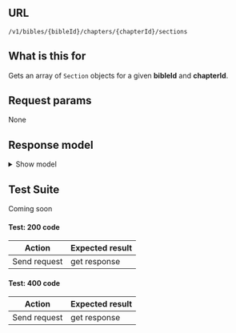 ## URL

`/v1/bibles/{bibleId}/chapters/{chapterId}/sections`

## What is this for

Gets an array of `Section` objects for a given **bibleId** and **chapterId**.

## Request params

None

## Response model

<details><summary>Show model</summary>

```TypeScript
{
  data: [
    {
      id: string;
      bibleId: string;
      bookId: string;
      title: string;
      firstVerseId: string;
      lastVerseId: string;
      firstVerseOrgId: string;
      lastVerseOrgId: string;
    },
  ];
}
```

</details>

## Test Suite

Coming soon

#### Test: 200 code

| Action       | Expected result |
| ------------ | --------------- |
| Send request | get response    |

#### Test: 400 code

| Action       | Expected result |
| ------------ | --------------- |
| Send request | get response    |
